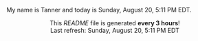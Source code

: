 My name is Tanner and today is Sunday, August 20, 5:11 PM EDT.

<p align="center">This <i>README</i> file is generated <b>every 3 hours</b>!</br>Last refresh: Sunday, August 20, 5:11 PM EDT<br /></p>
